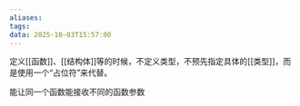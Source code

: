 ```yaml
---
aliases:
tags:
data: 2025-10-03T15:57:00
---
```

定义[[函数]]、[[结构体]]等的时候，不定义类型，不预先指定具体的[[类型]]，而是使用一个“占位符”来代替。

能让同一个函数能接收不同的函数参数

